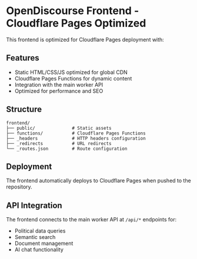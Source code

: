 # OpenDiscourse Frontend - Cloudflare Pages Optimized

This frontend is optimized for Cloudflare Pages deployment with:

## Features
- Static HTML/CSS/JS optimized for global CDN
- Cloudflare Pages Functions for dynamic content
- Integration with the main worker API
- Optimized for performance and SEO

## Structure
```
frontend/
├── public/              # Static assets
├── functions/           # Cloudflare Pages Functions
├── _headers             # HTTP headers configuration
├── _redirects           # URL redirects
└── _routes.json         # Route configuration
```

## Deployment
The frontend automatically deploys to Cloudflare Pages when pushed to the repository.

## API Integration
The frontend connects to the main worker API at `/api/*` endpoints for:
- Political data queries
- Semantic search
- Document management
- AI chat functionality